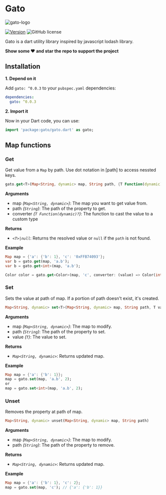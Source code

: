 # Gato
![gato-logo](https://user-images.githubusercontent.com/8446770/113517430-2cd8bf00-9595-11eb-93ba-260ef9a4d551.png)

[![Version](https://img.shields.io/pub/v/gato.svg)](https://pub.dev/packages/gato)
![GitHub license](https://img.shields.io/badge/license-MIT-blue.svg?style=flat)

Gato is a dart utility library inspired by javascript lodash library.

**Show some ❤️ and star the repo to support the project**

## Installation
**1. Depend on it**

Add `gato: ^0.0.3` to your `pubspec.yaml` dependencies:

```yaml
dependencies:
  gato: ^0.0.3
```

**2. Import it**

Now in your Dart code, you can use:
```dart
import 'package:gato/gato.dart' as gato;
```

## Map functions
### Get
Get value from a `Map` by path. Use dot notation in [path] to access nessted keys.
```dart
gato.get<T>(Map<String, dynamic> map, String path, {T Function(dynamic)? converter})
```

**Arguments**

- map *(`Map<String, dynamic>`)*: The map you want to get value from.
- path *(`String`)*: The path of the property to get.
- converter *(`T Function(dynamic)?`)*: The function to cast the value to a custom type

**Returns**

- *`<T>|null`*: Returns the resolved value or `null` if the `path` is not found.

**Example**
```dart
Map map = {'a': {'b': 1}, 'c': '0xFFB74093'};
var b = gato.get(map, 'a.b');
var b = gato.get<int>(map, 'a.b');

Color color = gato.get<Color>(map, 'c', converter: (value) => Color(int.parse(value)));
```

### Set
Sets the value at path of map. If a portion of path doesn't exist, it's created.
```dart
Map<String, dynamic> set<T>(Map<String, dynamic> map, String path, T value)
```

**Arguments**

- map *(`Map<String, dynamic>`)*: The map to modify.
- path *(`String`)*: The path of the property to set.
- value *(`T`)*: The value to set.

**Returns**

- *`Map<String, dynamic>`*: Returns updated map.

**Example**
```dart
Map map = {'a': {'b': 1}};
map = gato.set(map, 'a.b', 2);
or
map = gato.set<int>(map, 'a.b', 2);
```

### Unset
Removes the property at path of map.
```dart
Map<String, dynamic> unset(Map<String, dynamic> map, String path)
```

**Arguments**

- map *(`Map<String, dynamic>`)*: The map to modify.
- path *(`String`)*: The path of the property to remove.

**Returns**

- *`Map<String, dynamic>`*: Returns updated map.

**Example**
```dart
Map map = {'a': {'b': 1}, 'c': 2};
map = gato.set(map, 'c'); // {'a': {'b': 1}}
```
